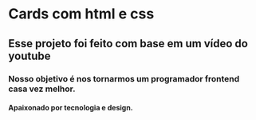 # Cards com html e css
## Esse projeto foi feito com base em um vídeo do youtube

### Nosso objetivo é nos tornarmos um programador frontend casa vez melhor.
#### Apaixonado por tecnologia e design.
